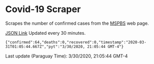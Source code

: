 # Covid-19 Scraper

Scrapes the number of confirmed cases from the [MSPBS](https://www.mspbs.gov.py/covid-19.php) web page.

[JSON Link](https://jmayalag.github.io/covid19-scrape/cases.json)
Updated every 30 minutes.
```
{"confirmed":64,"deaths":0,"recovered":0,"timestamp":"2020-03-31T01:05:44.667Z","pyt":"3/30/2020, 21:05:44 GMT-4"}
```
Last update (Paraguay Time): 3/30/2020, 21:05:44 GMT-4